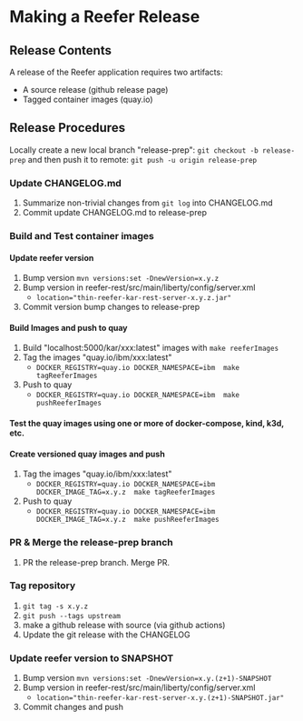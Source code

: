 # Making a Reefer Release

## Release Contents

A release of the Reefer application requires two artifacts:

+ A source release (github release page)
+ Tagged container images (quay.io)

## Release Procedures

Locally create a new local branch "release-prep": ```git checkout -b release-prep``` and then push it to remote: ```git push -u origin release-prep```

### Update CHANGELOG.md

1. Summarize non-trivial changes from `git log` into CHANGELOG.md
2. Commit update CHANGELOG.md to release-prep

### Build and Test container images

#### Update reefer version

1. Bump version `mvn versions:set -DnewVersion=x.y.z`   
2. Bump version in reefer-rest/src/main/liberty/config/server.xml
    + `location="thin-reefer-kar-rest-server-x.y.z.jar"`
3. Commit version bump changes to release-prep

#### Build Images and push to quay

1. Build "localhost:5000/kar/xxx:latest" images with `make reeferImages`
2. Tag the images "quay.io/ibm/xxx:latest"
    + `DOCKER_REGISTRY=quay.io DOCKER_NAMESPACE=ibm  make tagReeferImages`
3. Push to quay
    + `DOCKER_REGISTRY=quay.io DOCKER_NAMESPACE=ibm  make pushReeferImages`

#### Test the quay images using one or more of docker-compose, kind, k3d, etc.

#### Create versioned quay images and push
1. Tag the images "quay.io/ibm/xxx:latest"
    + `DOCKER_REGISTRY=quay.io DOCKER_NAMESPACE=ibm DOCKER_IMAGE_TAG=x.y.z  make tagReeferImages`
2. Push to quay
    + `DOCKER_REGISTRY=quay.io DOCKER_NAMESPACE=ibm DOCKER_IMAGE_TAG=x.y.z  make pushReeferImages`

### PR & Merge the release-prep branch

1. PR the release-prep branch. Merge PR.

### Tag repository

1. `git tag -s x.y.z`
2. `git push --tags upstream`
3. make a github release with source (via github actions)
4. Update the git release with the CHANGELOG

### Update reefer version to SNAPSHOT

1. Bump version `mvn versions:set -DnewVersion=x.y.(z+1)-SNAPSHOT`
2. Bump version in reefer-rest/src/main/liberty/config/server.xml
    + `location="thin-reefer-kar-rest-server-x.y.(z+1)-SNAPSHOT.jar"`
3. Commit changes and push 
